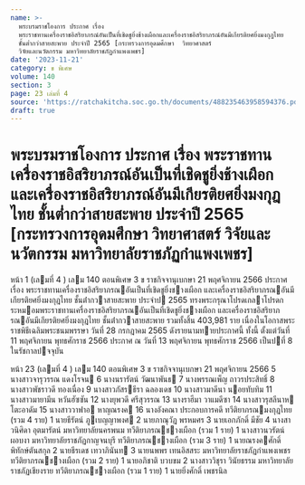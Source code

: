 ```yaml
---
name: >-
  พระบรมราชโองการ ประกาศ เรื่อง
  พระราชทานเครื่องราชอิสริยาภรณ์อันเป็นที่เชิดชูยิ่งช้างเผือกและเครื่องราชอิสริยาภรณ์อันมีเกียรติยศยิ่งมงกุฎไทย
  ชั้นต่ำกว่าสายสะพาย ประจำปี 2565 [กระทรวงการอุดมศึกษา  วิทยาศาสตร์ 
  วิจัยและนวัตกรรม มหาวิทยาลัยราชภัฏกำแพงเพชร]
date: '2023-11-21'
category: ข พิเศษ
volume: 140
section: 3
page: 23 เล่มที่ 4
source: 'https://ratchakitcha.soc.go.th/documents/488235463958594376.pdf'
draft: true
---
```


# พระบรมราชโองการ ประกาศ เรื่อง พระราชทานเครื่องราชอิสริยาภรณ์อันเป็นที่เชิดชูยิ่งช้างเผือกและเครื่องราชอิสริยาภรณ์อันมีเกียรติยศยิ่งมงกุฎไทย ชั้นต่ำกว่าสายสะพาย ประจำปี 2565 [กระทรวงการอุดมศึกษา  วิทยาศาสตร์  วิจัยและนวัตกรรม มหาวิทยาลัยราชภัฏกำแพงเพชร]

หน้า 1 (เลมที่ 4 ) เลม 140 ตอนพิเศษ 3 ข ราชกิจจานุเบกษา 21 พฤศจิกายน 2566 ประกาศ เรื่อง พระราชทานเครื่องราชอิสริยาภรณอันเป็นที่เชิดชูยิ่งชางเผือก และเครื่องราชอิสริยาภรณอันมีเกียรติยศยิ่งมงกุฎไทย ชั้นต่ํากวาสายสะพาย ประจําป 2565 ทรงพระกรุณาโปรดเกลาโปรดกระหมอมพระราชทานเครื่องราชอิสริยาภรณอันเป็นที่เชิดชูยิ่งชางเผือก และเครื่องราชอิสริยาภรณอันมีเกียรติยศยิ่งมงกุฎไทย ชั้นต่ํากวาสายสะพาย รวมทั้งสิ้น 403,981 ราย เนื่องในโอกาสพระราชพิธีเฉลิมพระชนมพรรษา วันที่ 28 กรกฎาคม 2565 ดังรายนามทายประกาศนี้ ทั้งนี้ ตั้งแต่วันที่ 11 พฤศจิกายน พุทธศักราช 2566 ประกาศ ณ วันที่ 13 พฤศจิกายน พุทธศักราช 2566 เป็นปที่ 8 ในรัชกาลปจจุบัน

หน้า 23 (เลมที่ 4 ) เลม 140 ตอนพิเศษ 3 ข ราชกิจจานุเบกษา 21 พฤศจิกายน 2566 5 นางสาวจารุวรรณ แดงโรจน 6 นางนรารัตน์ วัฒนาพันธ 7 นางพรรณเพ็ญ ถาวรประสิทธิ์ 8 นางสาวพัชราวดี ทองเนื่อง 9 นางสาวภัสรธีรา ฉลองเดช 10 นางสาวมาดีนา นอยทับทิม 11 นางสาวมายามีน หวันฮัซซัน 12 นางยุพวดี ศรีสุวรรณ 13 นางราฮีมา วาแมดีซา 14 นางสาวรุสลีนาห โตะอาดัม 15 นางสาววาฟาอ หาญณรงค 16 นางอังคณา ประกอบการคดี ทวีติยาภรณมงกุฎไทย (รวม 4 ราย) 1 นายธีรัตน์ ภูเบญญาพงศ 2 นายภาณุวัฎ พรหมศร 3 นายเอกภักดิ์ มีชัย 4 นางสาวนิศิดา อุตมารัตน์ มหาวิทยาลัยนครพนม ทวีติยาภรณชางเผือก (รวม 1 ราย) 1 นางสาวนวรัตน์ ผอบงา มหาวิทยาลัยราชภัฏกาญจนบุรี ทวีติยาภรณชางเผือก (รวม 3 ราย) 1 นายณรงคศักดิ์ พิทักษ์ตันสกุล 2 นายธีรเดช เทวาภินันท 3 นายนพพร เทนอิสสระ มหาวิทยาลัยราชภัฏกําแพงเพชร ทวีติยาภรณชางเผือก (รวม 2 ราย) 1 นายอภิชาติ บวบขม 2 นางสาววิชุรา วินัยธรรม มหาวิทยาลัยราชภัฏเชียงราย ทวีติยาภรณชางเผือก (รวม 1 ราย) 1 นายยิ่งศักดิ์ เพชรนิล
